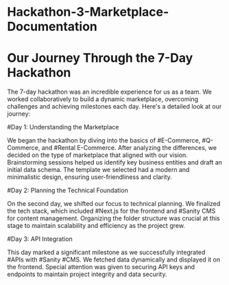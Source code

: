 # Hackathon-3-Marketplace-Documentation
# Our Journey Through the 7-Day Hackathon

The 7-day hackathon was an incredible experience for us as a team. We worked collaboratively to build a dynamic marketplace, overcoming challenges and achieving milestones each day. Here's a detailed look at our journey:

#Day 1: Understanding the Marketplace

We began the hackathon by diving into the basics of #E-Commerce, #Q-Commerce, and #Rental E-Commerce. After analyzing the differences, we decided on the type of marketplace that aligned with our vision. Brainstorming sessions helped us identify key business entities and draft an initial data schema. The template we selected had a modern and minimalistic design, ensuring user-friendliness and clarity.

#Day 2: Planning the Technical Foundation

On the second day, we shifted our focus to technical planning. We finalized the tech stack, which included #Next.js for the frontend and #Sanity CMS for content management. Organizing the folder structure was crucial at this stage to maintain scalability and efficiency as the project grew.

#Day 3: API Integration

This day marked a significant milestone as we successfully integrated #APIs with #Sanity #CMS. We fetched data dynamically and displayed it on the frontend. Special attention was given to securing API keys and endpoints to maintain project integrity and data security.







